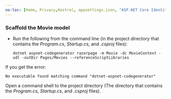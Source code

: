 ```yaml
---
no-loc: [Home, Privacy,Kestrel, appsettings.json, "ASP.NET Core Identity", cookie, Cookie, Blazor, "Blazor Server", "Blazor WebAssembly", "Identity", "Let's Encrypt", Razor, SignalR]
---
```

<a name="scaffold"></a>

### Scaffold the Movie model

* Run the following from the command line (in the project directory that contains the *Program.cs*, *Startup.cs*, and *.csproj* files):

  ```dotnetcli
  dotnet aspnet-codegenerator razorpage -m Movie -dc MovieContext -udl -outDir Pages/Movies --referenceScriptLibraries
  ```

If you get the error:

  ```
  No executable found matching command "dotnet-aspnet-codegenerator"
  ```

Open a command shell to the project directory (The directory that contains the *Program.cs*, *Startup.cs*, and *.csproj* files).
